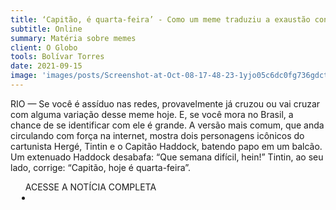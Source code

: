 ```yaml
---
title: ‘Capitão, é quarta-feira’ - Como um meme traduziu a exaustão contemporânea
subtitle: Online
summary: Matéria sobre memes
client: O Globo
tools: Bolívar Torres
date: 2021-09-15
image: 'images/posts/Screenshot-at-Oct-08-17-48-23-1yjo05c6dc0fg736gdctgk232ybqm4i5dvr7hq4qjyp0.png'
---
```


RIO —  Se você é assíduo nas redes, provavelmente já cruzou ou vai cruzar com alguma variação desse meme hoje. E, se você mora no Brasil, a chance de se identificar com ele é grande. A versão mais comum, que anda circulando com força na internet, mostra dois personagens icônicos do cartunista Hergé, Tintin e o Capitão Haddock, batendo papo em um balcão. Um extenuado Haddock desabafa: “Que semana difícil, hein!” Tintin, ao seu lado, corrige: “Capitão, hoje é quarta-feira”.    

<div class="post__share"><ul class="share__list list-reset">ACESSE A NOTÍCIA COMPLETA<li class="share__item" style="margin-left: 10px"><a class="share__link share__facebook" style="background: #fa5657" href="https://oglobo.globo.com/cultura/capitao-quarta-feira-como-um-meme-traduziu-exaustao-contemporanea-25197474" 
onclick=window.open(this.href, 'pop-up', 'left=20,top=20,width=500,height=500,toolbar=1,resizable=0'); return false;" title="Link" rel="nofollow"><i class="fa-solid fa-link"></i></a></li></ul></div>
<!-- <div class="gallery-box"><div class="gallery"><img src="/clipping/images/example-1.jpg" loading="lazy" alt="Project"><img src="/clipping/images/example-2.jpg" loading="lazy" alt="Project"></div><em>Gallery / <a href="https://www.freepik.com/" target="_blank">Freepic</a></em></div> -->
